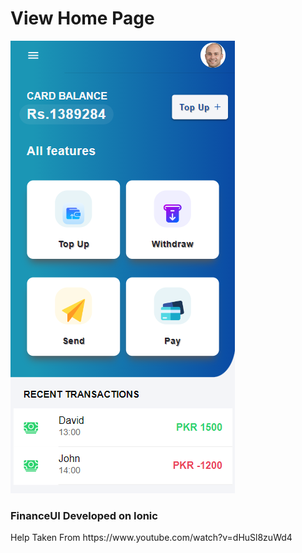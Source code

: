 


# View Home Page 

![Finance UI](https://github.com/ibadsaleem/FinanceUI-Ionic/blob/master/UI.png)


### FinanceUI Developed on Ionic 
<p> Help Taken From https://www.youtube.com/watch?v=dHuSl8zuWd4 </p>
